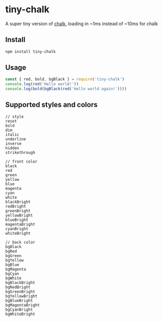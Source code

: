 # tiny-chalk

A super tiny version of [chalk](https://github.com/chalk/chalk), loading in ~1ms instead of ~10ms for chalk

## Install

```bash
npm install tiny-chalk
```

## Usage

```js
const { red, bold, bgBlack } = require('tiny-chalk')
console.log(red('Hello world!'))
console.log(bold(bgBlack(red('Hello world again!'))))
```

## Supported styles and colors

```
// style
reset
bold
dim
italic
underline
inverse
hidden
strikethrough

// front color
black
red
green
yellow
blue
magenta
cyan
white
blackBright
redBright
greenBright
yellowBright
blueBright
magentaBright
cyanBright
whiteBright

// back color
bgBlack
bgRed
bgGreen
bgYellow
bgBlue
bgMagenta
bgCyan
bgWhite
bgBlackBright
bgRedBright
bgGreenBright
bgYellowBright
bgBlueBright
bgMagentaBright
bgCyanBright
bgWhiteBright
```
